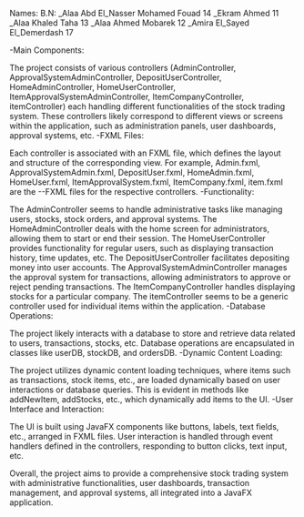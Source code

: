 Names:                                    B.N:
_Alaa Abd El_Nasser Mohamed Fouad   14
_Ekram Ahmed                        11
_Alaa Khaled Taha                   13
_Alaa Ahmed Mobarek                 12
_Amira El_Sayed El_Demerdash        17


-Main Components:

The project consists of various controllers (AdminController, ApprovalSystemAdminController, DepositUserController, HomeAdminController, HomeUserController, ItemApprovalSystemAdminController, ItemCompanyController, itemController) each handling different functionalities of the stock trading system.
These controllers likely correspond to different views or screens within the application, such as administration panels, user dashboards, approval systems, etc.
-FXML Files:

Each controller is associated with an FXML file, which defines the layout and structure of the corresponding view.
For example, Admin.fxml, ApprovalSystemAdmin.fxml, DepositUser.fxml, HomeAdmin.fxml, HomeUser.fxml, ItemApprovalSystem.fxml, ItemCompany.fxml, item.fxml are the --FXML files for the respective controllers.
-Functionality:

The AdminController seems to handle administrative tasks like managing users, stocks, stock orders, and approval systems.
The HomeAdminController deals with the home screen for administrators, allowing them to start or end their session.
The HomeUserController provides functionality for regular users, such as displaying transaction history, time updates, etc.
The DepositUserController facilitates depositing money into user accounts.
The ApprovalSystemAdminController manages the approval system for transactions, allowing administrators to approve or reject pending transactions.
The ItemCompanyController handles displaying stocks for a particular company.
The itemController seems to be a generic controller used for individual items within the application.
-Database Operations:

The project likely interacts with a database to store and retrieve data related to users, transactions, stocks, etc.
Database operations are encapsulated in classes like userDB, stockDB, and ordersDB.
-Dynamic Content Loading:

The project utilizes dynamic content loading techniques, where items such as transactions, stock items, etc., are loaded dynamically based on user interactions or database queries.
This is evident in methods like addNewItem, addStocks, etc., which dynamically add items to the UI.
-User Interface and Interaction:

The UI is built using JavaFX components like buttons, labels, text fields, etc., arranged in FXML files.
User interaction is handled through event handlers defined in the controllers, responding to button clicks, text input, etc.

Overall, the project aims to provide a comprehensive stock trading system with administrative functionalities, user dashboards, transaction management, and approval systems, all integrated into a JavaFX application.
